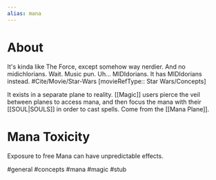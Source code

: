 ```yaml
---
alias: mana
---
```

# About
It's kinda like The Force, except somehow way nerdier. And no midichlorians. Wait. Music pun. Uh... MIDIdorians. It has MIDIdorians instead. #Cite/Movie/Star-Wars [movieRefType:: Star Wars/Concepts]

It exists in a separate plane to reality. [[Magic]] users pierce the veil between planes to access mana, and then focus the mana with their [[SOUL|SOULS]] in order to cast spells. Come from the [[Mana Plane]].

# Mana Toxicity
Exposure to free Mana can have unpredictable effects.

#general #concepts #mana #magic #stub 